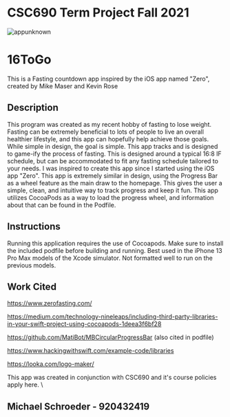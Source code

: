 # CSC690 Term Project Fall 2021


![appunknown](https://user-images.githubusercontent.com/27389678/145497443-c62fdef4-7fad-4b85-9fdd-5de07a9b81b8.png)
# 16ToGo
This is a Fasting countdown app inspired by the iOS app named "Zero", created by Mike Maser and Kevin Rose

## Description

This program was created as my recent hobby of fasting to lose weight. Fasting can be extremely beneficial to lots of people to live an overall healthier lifestyle, and this app can hopefully help achieve those goals. While simple in design, the goal is simple. This app tracks and is designed to game-ify the process of fasting. This is designed around a typical 16:8 IF schedule, but can be accommodated to fit any fasting schedule tailored to your needs. I was inspired to create this app since I started using the iOS app "Zero". This app is extremely similar in design, using the Progress Bar as a wheel feature as the main draw to the homepage. This gives the user a simple, clean, and intuitive way to track progress and keep it fun. This app utilizes CocoaPods as a way to load the progress wheel, and information about that can be found in the Podfile. 
## Instructions

Running this application requires the use of Cocoapods. Make sure to install the included podfile before building and running. Best used in the iPhone 13 Pro Max models of the Xcode simulator. Not formatted well to run on the previous models. 


## Work Cited
https://www.zerofasting.com/

https://medium.com/technology-nineleaps/including-third-party-libraries-in-your-swift-project-using-cocoapods-1deea3f6bf28

https://github.com/MatiBot/MBCircularProgressBar (also cited in podfile)

https://www.hackingwithswift.com/example-code/libraries

https://looka.com/logo-maker/


This app was created in conjunction with CSC690 and it's course policies apply here. 
\
## Michael Schroeder - 920432419
